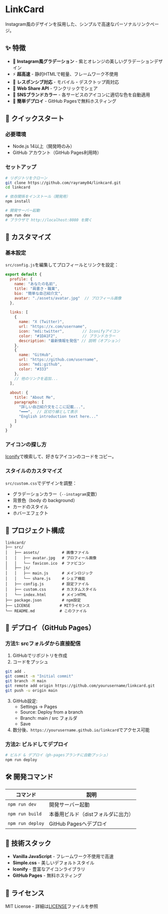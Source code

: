 # LinkCard

Instagram風のデザインを採用した、シンプルで高速なパーソナルリンクページ。

## ✨ 特徴

- 🎨 **Instagram風グラデーション** - 紫とオレンジの美しいグラデーションデザイン
- ⚡ **超高速** - 静的HTMLで軽量、フレームワーク不使用
- 📱 **レスポンシブ対応** - モバイル・デスクトップ両対応
- 🔗 **Web Share API** - ワンクリックでシェア
- 🎯 **SNSブランドカラー** - 各サービスのアイコンに適切な色を自動適用
- 🚀 **簡単デプロイ** - GitHub Pagesで無料ホスティング

## 🚀 クイックスタート

### 必要環境
- Node.js 14以上（開発時のみ）
- GitHub アカウント（GitHub Pages利用時）

### セットアップ

```bash
# リポジトリをクローン
git clone https://github.com/rayramy04/linkcard.git
cd linkcard

# 依存関係をインストール（開発用）
npm install

# 開発サーバー起動
npm run dev
# ブラウザで http://localhost:8080 を開く
```

## 📝 カスタマイズ

### 基本設定

`src/config.js`を編集してプロフィールとリンクを設定：

```javascript
export default {
  profile: {
    name: "あなたの名前",
    title: "肩書き・職業",
    bio: "簡単な自己紹介文",
    avatar: "./assets/avatar.jpg"  // プロフィール画像
  },
  
  links: [
    {
      name: "X (Twitter)",
      url: "https://x.com/username",
      icon: "mdi:twitter",        // Iconifyアイコン
      color: "#1DA1F2",           // ブランドカラー
      description: "最新情報を発信" // 説明（オプション）
    },
    {
      name: "GitHub",
      url: "https://github.com/username",
      icon: "mdi:github",
      color: "#333"
    },
    // 他のリンクを追加...
  ],
  
  about: {
    title: "About Me",
    paragraphs: [
      "詳しい自己紹介文をここに記載...",
      "━━━",  // 区切り線として表示
      "English introduction text here..."
    ]
  }
}
```

### アイコンの探し方

[Iconify](https://icon-sets.iconify.design/)で検索して、好きなアイコンのコードをコピー。

### スタイルのカスタマイズ

`src/custom.css`でデザインを調整：
- グラデーションカラー（`--instagram`変数）
- 背景色（body の background）
- カードのスタイル
- ホバーエフェクト

## 📁 プロジェクト構成

```
linkcard/
├── src/
│   ├── assets/          # 画像ファイル
│   │   ├── avatar.jpg   # プロフィール画像
│   │   └── favicon.ico  # ファビコン
│   ├── js/
│   │   ├── main.js      # メインロジック
│   │   └── share.js     # シェア機能
│   ├── config.js        # 設定ファイル
│   ├── custom.css       # カスタムスタイル
│   └── index.html       # メインHTML
├── package.json         # npm設定
├── LICENSE             # MITライセンス
└── README.md           # このファイル
```

## 🚢 デプロイ（GitHub Pages）

### 方法1: srcフォルダから直接配信

1. GitHubでリポジトリを作成
2. コードをプッシュ
```bash
git add .
git commit -m "Initial commit"
git branch -M main
git remote add origin https://github.com/yourusername/linkcard.git
git push -u origin main
```
3. GitHub設定:
   - Settings → Pages
   - Source: Deploy from a branch
   - Branch: main / src フォルダ
   - Save
4. 数分後、`https://yourusername.github.io/linkcard`でアクセス可能

### 方法2: ビルドしてデプロイ

```bash
# ビルド & デプロイ（gh-pagesブランチに自動プッシュ）
npm run deploy
```

## 🛠 開発コマンド

| コマンド | 説明 |
|---------|------|
| `npm run dev` | 開発サーバー起動 |
| `npm run build` | 本番用ビルド（distフォルダに出力） |
| `npm run deploy` | GitHub Pagesへデプロイ |

## 🔧 技術スタック

- **Vanilla JavaScript** - フレームワーク不使用で高速
- **Simple.css** - 美しいデフォルトスタイル
- **Iconify** - 豊富なアイコンライブラリ
- **GitHub Pages** - 無料ホスティング

## 📄 ライセンス

MIT License - 詳細は[LICENSE](./LICENSE)ファイルを参照